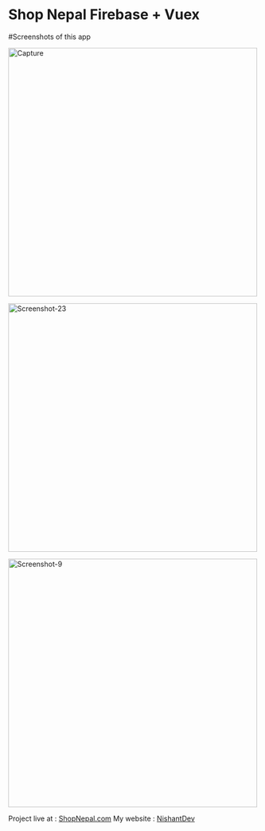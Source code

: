 # Shop Nepal Firebase + Vuex

#Screenshots of this app

<p>
  <a href="https://i.ibb.co/R2rwL5B/Screenshot-52.png"><img width="500" src="https://i.ibb.co/R2rwL5B/Screenshot-52.png" target="_blank" alt="Capture" border="0" /></a>

  <a href="https://i.ibb.co/tsJ1ZB3/Screenshot-53.png"><img width="500" src="https://i.ibb.co/tsJ1ZB3/Screenshot-53.png" target="_blank" alt="Screenshot-23"
      border="0" /></a>

  <a href="https://i.ibb.co/SJTHBRP/Screenshot-54.png"><img  width="500" src="https://i.ibb.co/SJTHBRP/Screenshot-54.png" target="_blank" alt="Screenshot-9"
      border="0" /></a>
      
      
</p>

 Project live at : <a href="https://shop-nepal.web.app/">ShopNepal.com</a>
  My website : <a href="http://nishantdev.epizy.com/">NishantDev</a>
